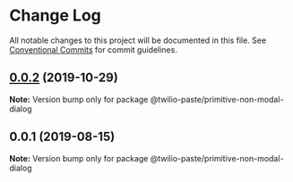 # Change Log

All notable changes to this project will be documented in this file.
See [Conventional Commits](https://conventionalcommits.org) for commit guidelines.

## [0.0.2](https://github.com/twilio-labs/paste/compare/@twilio-paste/primitive-non-modal-dialog@0.0.1...@twilio-paste/primitive-non-modal-dialog@0.0.2) (2019-10-29)

**Note:** Version bump only for package @twilio-paste/primitive-non-modal-dialog





## 0.0.1 (2019-08-15)

**Note:** Version bump only for package @twilio-paste/primitive-non-modal-dialog
